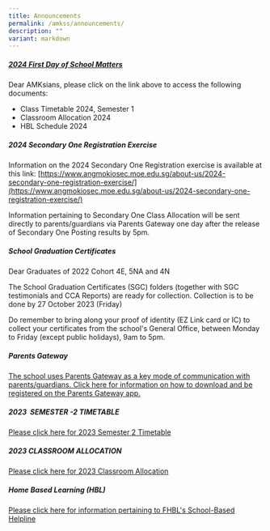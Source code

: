 ```yaml
---
title: Announcements
permalink: /amkss/announcements/
description: ""
variant: markdown
---
```

##### **[2024 First Day of School Matters](/moe-angmokiosec/folders/amksian-experience/editPage/2024%20First%20Day%20of%20School%20Matters/)**
Dear AMKsians, please click on the link above to access the following documents:
*  Class Timetable 2024, Semester 1
*  Classroom Allocation 2024
*  HBL Schedule 2024


##### **2024 Secondary One Registration Exercise**

Information on the 2024 Secondary One Registration exercise is available at this link:
[https://www.angmokiosec.moe.edu.sg/about-us/2024-secondary-one-registration-exercise/](https://www.angmokiosec.moe.edu.sg/about-us/2024-secondary-one-registration-exercise/)


Information pertaining to Secondary One Class Allocation will be sent directly to parents/guardians via Parents Gateway one day after the release of Secondary One Posting results by 5pm.


##### **School Graduation Certificates** 

Dear Graduates of 2022 Cohort 4E, 5NA and 4N

The School Graduation Certificates (SGC) folders (together with SGC testimonials and CCA Reports) are ready for collection. Collection is to be done by 27 October 2023 (Friday)

Do remember to bring along your proof of identity (EZ Link card or IC) to collect your certificates from the school's General Office, between Monday to Friday (except public holidays), 9am to 5pm. 

##### **Parents Gateway**  

[The school uses Parents Gateway as a key mode of communication with parents/guardians. Click here for information on how to download and be registered on the Parents Gateway app.](/files/PG%20Step%20by%20Step%20Guide.pdf)

##### **2023  SEMESTER -2 TIMETABLE**   

[Please click here for 2023 Semester 2 Timetable](/files/sem%202_class_2023_22june2023.pdf)

##### **2023 CLASSROOM ALLOCATION**   

[Please click here for 2023 Classroom Allocation](/files/2023classroomallocation.pdf)

##### **Home Based Learning (HBL)**

[Please click here for information pertaining to FHBL's School-Based Helpline](/files/Ang%20Mo%20Kio%20Secondary%20School%20-%20HBL.pdf)